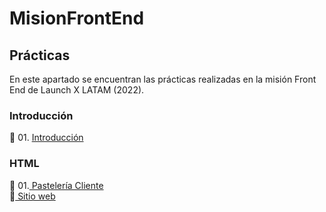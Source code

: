 # MisionFrontEnd
<h2>Prácticas</h2>

En este apartado se encuentran las prácticas realizadas en la misión Front End de Launch X LATAM (2022).

<h3>Introducción</h3>
🚀 01. <a href="https://github.com/brenmir/MisionFrontEnd/tree/main/Intro">Introducción</a><br>

<h3>HTML</h3>
🚀 01.<a href="https://github.com/brenmir/MisionFrontEnd/tree/main/PasteleríaCliente"> Pastelería Cliente</a><br>
🔗<a href="https://brenmir.github.io/PasteleriaCliente/"> Sitio web</a>
